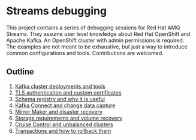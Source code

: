 # Streams debugging

This project contains a series of debugging sessions for Red Hat AMQ Streams.
They assume user level knowledge about Red Hat OpenShift and Apache Kafka.
An OpenShift cluster with admin permissions is required.
The examples are not meant to be exhaustive, but just a way to introduce common configurations and tools.
Contributions are welcomed.

## Outline

1. [Kafka cluster deployments and tools](/sessions/001)
2. [TLS authentication and custom certificates](/sessions/002)
3. [Schema registry and why it is useful](/sessions/003)
4. [Kafka Connect and change data capture](/sessions/004)
5. [Mirror Maker and disaster recovery](/sessions/005)
6. [Storage requirements and volume recovery](/sessions/006)
7. [Cruise Control and unbalanced clusters](/sessions/007)
8. [Transactions and how to rollback them](/sessions/008)
